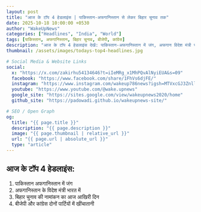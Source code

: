 ```yaml
---
layout: post
title: "आज के टॉप 4 हेडलाइंस | पाकिस्तान-अफगानिस्तान से लेकर बिहार चुनाव तक"
date: 2025-10-18 10:00:00 +0530
author: "WakeUpNews"
categories: ["Headlines", "India", "World"]
tags: [पाकिस्तान, अफगानिस्तान, बिहार चुनाव, बीजेपी, कांग्रेस]
description: "आज के टॉप 4 हेडलाइंस देखें: पाकिस्तान-अफगानिस्तान में जंग, अफगान विदेश मंत्री भारत में, बिहार चुनाव का नामांकन अंतिम दिन और राजनीतिक खींचातानी।"
thumbnail: /assets/images/todays-top4-headlines.jpg

# Social Media & Website Links
social:
  x: "https://x.com/zakirhu54134646?t=iIeMRg_x1MhPQvAlNyiEUA&s=09"
  facebook: "https://www.facebook.com/share/1FhVs6djFE/"
  instagram: "https://www.instagram.com/wakeup786news?igsh=MTVxcGJ3ZnllbmZxbQ=="
  youtube: "https://www.youtube.com/@wake.upnews"
  google_site: "https://sites.google.com/view/wakeupnews2020/home"
  github_site: "https://padowadi.github.io/wakeupnews-site/"

# SEO / Open Graph
og:
  title: "{{ page.title }}"
  description: "{{ page.description }}"
  image: "{{ page.thumbnail | relative_url }}"
  url: "{{ page.url | absolute_url }}"
  type: "article"
---
```


## आज के टॉप 4 हेडलाइंस:

1. पाकिस्तान अफगानिस्तान में जंग  
2. अफगानिस्तान के विदेश मंत्री भारत में  
3. बिहार चुनाव की नामांकन का आज आखिरी दिन  
4. बीजेपी और कांग्रेस दोनों पार्टियों में खींचातानी
